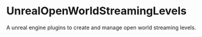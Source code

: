 # UnrealOpenWorldStreamingLevels
A unreal engine plugins to create and manage open world streaming levels.

